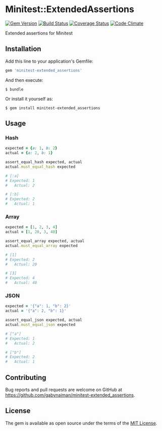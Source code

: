 # Minitest::ExtendedAssertions

[![Gem Version](https://badge.fury.io/rb/minitest-extended_assertions.svg)](https://rubygems.org/gems/minitest-extended_assertions)
[![Build Status](https://app.travis-ci.com/gabynaiman/minitest-extended_assertions.svg?branch=master)](https://app.travis-ci.com/gabynaiman/minitest-extended_assertions)
[![Coverage Status](https://coveralls.io/repos/github/gabynaiman/minitest-extended_assertions/badge.svg?branch=master)](https://coveralls.io/github/gabynaiman/minitest-extended_assertions?branch=master)
[![Code Climate](https://codeclimate.com/github/gabynaiman/minitest-extended_assertions.svg)](https://codeclimate.com/github/gabynaiman/minitest-extended_assertions)

Extended assertions for Minitest

## Installation

Add this line to your application's Gemfile:

```ruby
gem 'minitest-extended_assertions'
```

And then execute:

    $ bundle

Or install it yourself as:

    $ gem install minitest-extended_assertions

## Usage

### Hash
```ruby
expected = {a: 1, b: 2}
actual = {a: 2, b: 1}

assert_equal_hash expected, actual
actual.must_equal_hash expected

# [:a]
# Expected: 1
#   Actual: 2

# [:b]
# Expected: 2
#   Actual: 1
```

### Array
```ruby
expected = [1, 2, 3, 4]
actual = [1, 20, 3, 40]

assert_equal_array expected, actual
actual.must_equal_array expected

# [1]
# Expected: 2
#   Actual: 20

# [3]
# Expected: 4
#   Actual: 40
```

### JSON
```ruby
expected = '{"a": 1, "b": 2}'
actual = '{"a": 2, "b": 1}'

assert_equal_json expected, actual
actual.must_equal_json expected

# ["a"]
# Expected: 1
#   Actual: 2

# ["b"]
# Expected: 2
#   Actual: 1
```

## Contributing

Bug reports and pull requests are welcome on GitHub at https://github.com/gabynaiman/minitest-extended_assertions.

## License

The gem is available as open source under the terms of the [MIT License](http://opensource.org/licenses/MIT).